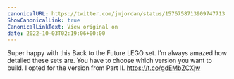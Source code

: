 ```yaml
---
canonicalURL: https://twitter.com/jmjordan/status/1576758713909747713
ShowCanonicalLink: true
CanonicalLinkText: View original on
date: 2022-10-03T02:19:06+00:00
---
```

Super happy with this Back to the Future LEGO set. I’m always amazed how detailed these sets are. You have to choose which version you want to build. I opted for the version from Part II. https://t.co/gdEMbZCXjw
